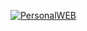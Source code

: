
[![PersonalWEB](https://img.shields.io/website?label=My%20Website&style=for-the-badge&url=https%3A%2F%2Fexample.com)](https://muazzeza.github.io)
